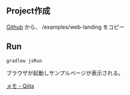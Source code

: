
## Project作成
[Github](https://github.com/material-components/material-components-web/) から、 /examples/web-landing
をコピー

## Run
```
gradlew jsRun
```
ブラウザが起動しサンプルページが表示される。

[メモ - Qiita]()
